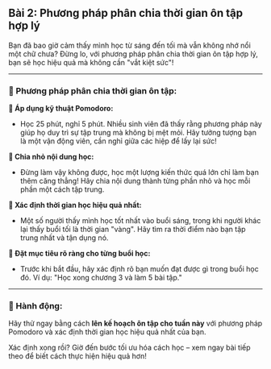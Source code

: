 ## Bài 2: Phương pháp phân chia thời gian ôn tập hợp lý  

Bạn đã bao giờ cảm thấy mình học từ sáng đến tối mà vẫn không nhớ nổi một chữ chưa? Đừng lo, với phương pháp phân chia thời gian ôn tập hợp lý, bạn sẽ học hiệu quả mà không cần "vắt kiệt sức"!

---

### 📌 Phương pháp phân chia thời gian ôn tập:

**🔹 Áp dụng kỹ thuật Pomodoro:**
- Học 25 phút, nghỉ 5 phút. Nhiều sinh viên đã thấy rằng phương pháp này giúp họ duy trì sự tập trung mà không bị mệt mỏi. Hãy tưởng tượng bạn là một vận động viên, cần nghỉ giữa các hiệp để lấy lại sức!

**🔹 Chia nhỏ nội dung học:**
- Đừng làm vậy không được, học một lượng kiến thức quá lớn chỉ làm bạn thêm căng thẳng! Hãy chia nội dung thành từng phần nhỏ và học mỗi phần một cách tập trung.

**🔹 Xác định thời gian học hiệu quả nhất:**
- Một số người thấy mình học tốt nhất vào buổi sáng, trong khi người khác lại thấy buổi tối là thời gian "vàng". Hãy tìm ra thời điểm nào bạn tập trung nhất và tận dụng nó.

**🔹 Đặt mục tiêu rõ ràng cho từng buổi học:**
- Trước khi bắt đầu, hãy xác định rõ bạn muốn đạt được gì trong buổi học đó. Ví dụ: "Học xong chương 3 và làm 5 bài tập."

---

### 🚀 Hành động:

Hãy thử ngay bằng cách **lên kế hoạch ôn tập cho tuần này** với phương pháp Pomodoro và xác định thời gian học hiệu quả nhất của bạn.

Xác định xong rồi? Giờ đến bước tối ưu hóa cách học – xem ngay bài tiếp theo để biết cách thực hiện hiệu quả hơn!